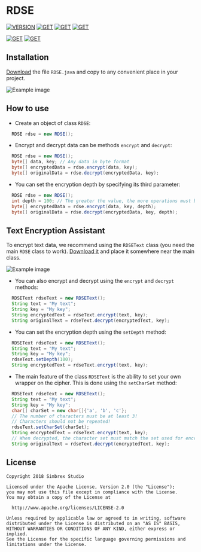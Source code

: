 # RDSE
[![VERSION](https://img.shields.io/badge/version-1.0-blue.svg?longCache=true&style=for-the-badge)](https://github.com/SIMBREX/RDSE/releases) [![GET](https://img.shields.io/badge/-DOWLOAD-orange.svg?longCache=true&style=for-the-badge)](https://github.com/SIMBREX/RDSE/releases) [![GET](https://img.shields.io/badge/-Android%20App-yellow.svg?longCache=true&style=for-the-badge)](https://play.google.com/store/apps/details?id=com.simbrex.encryptit) [![GET](https://img.shields.io/badge/-Web%20Version-yellow.svg?longCache=true&style=for-the-badge)](https://rdse.simbrex.com)

[![GET](https://img.shields.io/badge/-JAVASCRIPT-brightgreen.svg?longCache=true&style=for-the-badge)](https://github.com/SIMBREX/RDSE/releases) [![GET](https://img.shields.io/badge/-PHP-lightgrey.svg?longCache=true&style=for-the-badge)](https://github.com/SIMBREX/RDSE/releases)

## Installation
[Download](https://github.com/SIMBREX/RDSE/releases) the file `RDSE.java` and copy to any convenient place in your project.

![Example image](https://rdse.simbrex.com/src/github/install_1.png)

## How to use
* Create an object of class `RDSE`:
```java
  RDSE rdse = new RDSE();
```

* Encrypt and decrypt data can be methods `encrypt` and `decrypt`:
```java
  RDSE rdse = new RDSE();
  byte[] data, key; // Any data in byte format
  byte[] encryptedData = rdse.encrypt(data, key);
  byte[] originalData = rdse.decrypt(encryptedData, key);
```

* You can set the encryption depth by specifying its third parameter:

```java
  RDSE rdse = new RDSE();
  int depth = 100; // The greater the value, the more operations must be performed to decrypt.
  byte[] encryptedData = rdse.encrypt(data, key, depth);
  byte[] originalData = rdse.decrypt(encryptedData, key, depth);
```

## Text Encryption Assistant
To encrypt text data, we recommend using the `RDSEText` class (you need the main `RDSE` class to work). [Download it](https://github.com/SIMBREX/RDSE/releases) and place it somewhere near the main class.

![Example image](https://rdse.simbrex.com/src/github/install_2.png)

* You can also encrypt and decrypt using the `encrypt` and `decrypt` methods:

```java
  RDSEText rdseText = new RDSEText();
  String text = "My text";
  String key = "My key";
  String encryptedText = rdseText.encrypt(text, key);
  String originalText = rdseText.decrypt(encryptedText, key);
```

* You can set the encryption depth using the `setDepth` method:
```java
  RDSEText rdseText = new RDSEText();
  String text = "My text";
  String key = "My key";
  rdseText.setDepth(100);
  String encryptedText = rdseText.encrypt(text, key);
```

* The main feature of the class `RDSEText` is the ability to set your own wrapper on the cipher. This is done using the `setCharSet` method:
```java
  RDSEText rdseText = new RDSEText();
  String text = "My text";
  String key = "My key";
  char[] charSet = new char[]{'a', 'b', 'c'};
  // The number of characters must be at least 3!
  // Characters should not be repeated!
  rdseText.setCharSet(charSet);
  String encryptedText = rdseText.encrypt(text, key);
  // When decrypted, the character set must match the set used for encryption!
  String originalText = rdseText.decrypt(encryptedText, key);
```

## License
    Copyright 2018 Simbrex Studio
 
    Licensed under the Apache License, Version 2.0 (the "License");
    you may not use this file except in compliance with the License.
    You may obtain a copy of the License at
 
      http://www.apache.org/licenses/LICENSE-2.0
 
    Unless required by applicable law or agreed to in writing, software
    distributed under the License is distributed on an "AS IS" BASIS,
    WITHOUT WARRANTIES OR CONDITIONS OF ANY KIND, either express or implied.
    See the License for the specific language governing permissions and
    limitations under the License.
